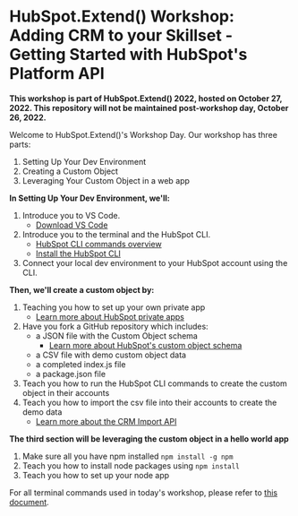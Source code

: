 # HubSpot.Extend() Workshop: Adding CRM to your Skillset - Getting Started with HubSpot's Platform API

**This workshop is part of HubSpot.Extend() 2022, hosted on October 27, 2022. This repository will not be maintained post-workshop day, October 26, 2022.**

Welcome to HubSpot.Extend()'s Workshop Day. Our workshop has three parts:
1. Setting Up Your Dev Environment
2. Creating a Custom Object
3. Leveraging Your Custom Object in a web app

**In Setting Up Your Dev Environment, we'll:**
1. Introduce you to VS Code. 
    - [Download VS Code](https://code.visualstudio.com/Docs/setup/setup-overview)
2. Introduce you to the terminal and the HubSpot CLI.
    - [HubSpot CLI commands overview](https://developers.hubspot.com/docs/cms/developer-reference/local-development-cli)
    - [Install the HubSpot CLI](https://github.com/HubSpot/hubspot-cli)
3. Connect your local dev environment to your HubSpot account using the CLI.

**Then, we'll create a custom object by:**
1. Teaching you how to set up your own private app
    - [Learn more about HubSpot private apps](https://developers.hubspot.com/docs/api/private-apps)
2. Have you fork a GitHub repository which includes:
    - a JSON file with the Custom Object schema
        - [Learn more about HubSpot's custom object schema](https://developers.hubspot.com/docs/api/crm/crm-custom-objects#tab-3)
    - a CSV file with demo custom object data
    - a completed index.js file
    - a package.json file
3. Teach you how to run the HubSpot CLI commands to create the custom object in their accounts
4. Teach you how to import the csv file into their accounts to create the demo data
    - [Learn more about the CRM Import API](https://developers.hubspot.com/docs/api/crm/imports)

**The third section will be leveraging the custom object in a hello world app**
1. Make sure all you have npm installed `npm install -g npm`
2. Teach you how to install node packages using `npm install`
4. Teach you how to set up your node app

For all terminal commands used in today's workshop, please refer to [this document](https://docs.google.com/document/d/1V9ToaPh4z0FUNrIoGMo-erdhDTuwewDmW0XZvLvnoMw/edit?usp=sharing).